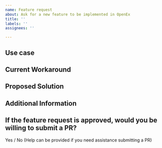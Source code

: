 ```yaml
---
name: Feature request
about: Ask for a new feature to be implemented in OpenEx
title: ''
labels: ''
assignees: ''

---
```


## Use case

<!-- Please describe the use case for which you need a solution -->

## Current Workaround

<!-- Please describe how you currently solve or work around this problem, given OpenEx's limitation. -->

## Proposed Solution

<!-- Please describe the solution you would like OpenEx to provide, to solve the problem above. -->

## Additional Information

<!-- Any additional information, including logs or screenshots if you have any. -->

## If the feature request is approved, would you be willing to submit a PR?

Yes / No (Help can be provided if you need assistance submitting a PR)
